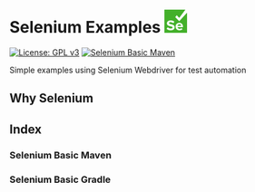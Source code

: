 # Selenium Examples ![Selenium icon](icon.png)

[![License: GPL v3](https://img.shields.io/badge/License-GPLv3-blue.svg)](https://www.gnu.org/licenses/gpl-3.0)
[![Selenium Basic Maven](https://semaphoreci.com/api/v1/edumco/selenium-examples/branches/master/shields_badge.svg)](https://semaphoreci.com/edumco/selenium-examples)

Simple examples using Selenium Webdriver for test automation

## Why Selenium

## Index

### Selenium Basic Maven

### Selenium Basic Gradle

